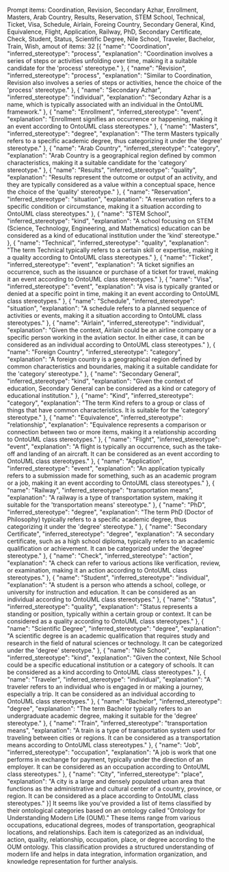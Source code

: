 Prompt items: 
Coordination, Revision, Secondary Azhar, Enrollment, Masters, Arab Country, Results, Reservation, STEM School, Technical, Ticket, Visa, Schedule, Airlain, Foreing Country, Secondary General, Kind, Equivalence, Flight, Application, Railway, PhD, Secondary Certificate, Check, Student, Status, Scientific Degree, Nile School, Traveler, Bachelor, Train, Wish, 
amout of items: 32
 [{
    "name": "Coordination",
    "inferred_stereotype": "process",
    "explanation": "Coordination involves a series of steps or activities unfolding over time, making it a suitable candidate for the 'process' stereotype."
}, {
    "name": "Revision",
    "inferred_stereotype": "process",
    "explanation": "Similar to Coordination, Revision also involves a series of steps or activities, hence the choice of the 'process' stereotype."
}, {
    "name": "Secondary Azhar",
    "inferred_stereotype": "individual",
    "explanation": "Secondary Azhar is a name, which is typically associated with an individual in the OntoUML framework."
}, {
    "name": "Enrollment",
    "inferred_stereotype": "event",
    "explanation": "Enrollment signifies an occurrence or happening, making it an event according to OntoUML class stereotypes."
}, {
    "name": "Masters",
    "inferred_stereotype": "degree",
    "explanation": "The term Masters typically refers to a specific academic degree, thus categorizing it under the 'degree' stereotype."
}, {
    "name": "Arab Country",
    "inferred_stereotype": "category",
    "explanation": "Arab Country is a geographical region defined by common characteristics, making it a suitable candidate for the 'category' stereotype."
}, {
    "name": "Results",
    "inferred_stereotype": "quality",
    "explanation": "Results represent the outcome or output of an activity, and they are typically considered as a value within a conceptual space, hence the choice of the 'quality' stereotype."
}, {
    "name": "Reservation",
    "inferred_stereotype": "situation",
    "explanation": "A reservation refers to a specific condition or circumstance, making it a situation according to OntoUML class stereotypes."
}, {
    "name": "STEM School",
    "inferred_stereotype": "kind",
    "explanation": "A school focusing on STEM (Science, Technology, Engineering, and Mathematics) education can be considered as a kind of educational institution under the 'kind' stereotype."
}, {
    "name": "Technical",
    "inferred_stereotype": "quality",
    "explanation": "The term Technical typically refers to a certain skill or expertise, making it a quality according to OntoUML class stereotypes."
}, {
    "name": "Ticket",
    "inferred_stereotype": "event",
    "explanation": "A ticket signifies an occurrence, such as the issuance or purchase of a ticket for travel, making it an event according to OntoUML class stereotypes."
}, {
    "name": "Visa",
    "inferred_stereotype": "event",
    "explanation": "A visa is typically granted or denied at a specific point in time, making it an event according to OntoUML class stereotypes."
}, {
    "name": "Schedule",
    "inferred_stereotype": "situation",
    "explanation": "A schedule refers to a planned sequence of activities or events, making it a situation according to OntoUML class stereotypes."
}, {
    "name": "Airlain",
    "inferred_stereotype": "individual",
    "explanation": "Given the context, Airlain could be an airline company or a specific person working in the aviation sector. In either case, it can be considered as an individual according to OntoUML class stereotypes."
}, {
    "name": "Foreign Country",
    "inferred_stereotype": "category",
    "explanation": "A foreign country is a geographical region defined by common characteristics and boundaries, making it a suitable candidate for the 'category' stereotype."
}, {
    "name": "Secondary General",
    "inferred_stereotype": "kind",
    "explanation": "Given the context of education, Secondary General can be considered as a kind or category of educational institution."
}, {
    "name": "Kind",
    "inferred_stereotype": "category",
    "explanation": "The term Kind refers to a group or class of things that have common characteristics. It is suitable for the 'category' stereotype."
}, {
    "name": "Equivalence",
    "inferred_stereotype": "relationship",
    "explanation": "Equivalence represents a comparison or connection between two or more items, making it a relationship according to OntoUML class stereotypes."
}, {
    "name": "Flight",
    "inferred_stereotype": "event",
    "explanation": "A flight is typically an occurrence, such as the take-off and landing of an aircraft. It can be considered as an event according to OntoUML class stereotypes."
}, {
    "name": "Application",
    "inferred_stereotype": "event",
    "explanation": "An application typically refers to a submission made for something, such as an academic program or a job, making it an event according to OntoUML class stereotypes."
}, {
    "name": "Railway",
    "inferred_stereotype": "transportation means",
    "explanation": "A railway is a type of transportation system, making it suitable for the 'transportation means' stereotype."
}, {
    "name": "PhD",
    "inferred_stereotype": "degree",
    "explanation": "The term PhD (Doctor of Philosophy) typically refers to a specific academic degree, thus categorizing it under the 'degree' stereotype."
}, {
    "name": "Secondary Certificate",
    "inferred_stereotype": "degree",
    "explanation": "A secondary certificate, such as a high school diploma, typically refers to an academic qualification or achievement. It can be categorized under the 'degree' stereotype."
}, {
    "name": "Check",
    "inferred_stereotype": "action",
    "explanation": "A check can refer to various actions like verification, review, or examination, making it an action according to OntoUML class stereotypes."
}, {
    "name": "Student",
    "inferred_stereotype": "individual",
    "explanation": "A student is a person who attends a school, college, or university for instruction and education. It can be considered as an individual according to OntoUML class stereotypes."
}, {
    "name": "Status",
    "inferred_stereotype": "quality",
    "explanation": "Status represents a standing or position, typically within a certain group or context. It can be considered as a quality according to OntoUML class stereotypes."
}, {
    "name": "Scientific Degree",
    "inferred_stereotype": "degree",
    "explanation": "A scientific degree is an academic qualification that requires study and research in the field of natural sciences or technology. It can be categorized under the 'degree' stereotype."
}, {
    "name": "Nile School",
    "inferred_stereotype": "kind",
    "explanation": "Given the context, Nile School could be a specific educational institution or a category of schools. It can be considered as a kind according to OntoUML class stereotypes."
}, {
    "name": "Traveler",
    "inferred_stereotype": "individual",
    "explanation": "A traveler refers to an individual who is engaged in or making a journey, especially a trip. It can be considered as an individual according to OntoUML class stereotypes."
}, {
    "name": "Bachelor",
    "inferred_stereotype": "degree",
    "explanation": "The term Bachelor typically refers to an undergraduate academic degree, making it suitable for the 'degree' stereotype."
}, {
    "name": "Train",
    "inferred_stereotype": "transportation means",
    "explanation": "A train is a type of transportation system used for traveling between cities or regions. It can be considered as a transportation means according to OntoUML class stereotypes."
}, {
    "name": "Job",
    "inferred_stereotype": "occupation",
    "explanation": "A job is work that one performs in exchange for payment, typically under the direction of an employer. It can be considered as an occupation according to OntoUML class stereotypes."
}, {
    "name": "City",
    "inferred_stereotype": "place",
    "explanation": "A city is a large and densely populated urban area that functions as the administrative and cultural center of a country, province, or region. It can be considered as a place according to OntoUML class stereotypes."
}] It seems like you've provided a list of items classified by their ontological categories based on an ontology called "Ontology for Understanding Modern Life (OUM)." These items range from various occupations, educational degrees, modes of transportation, geographical locations, and relationships. Each item is categorized as an individual, action, quality, relationship, occupation, place, or degree according to the OUM ontology. This classification provides a structured understanding of modern life and helps in data integration, information organization, and knowledge representation for further analysis.
